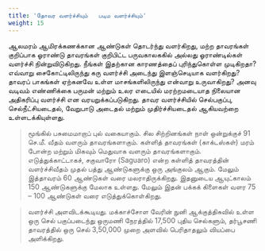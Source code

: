 ```yaml
---
title: 'தோவர வளர்ச்சியும்   படிம வளர்ச்சியும்'
weight: 15
---
```


ஆலமரம் ஆமிரக்கணக்கான ஆண்டுகள்‌ தொடர்ந்து வளர்கிறது, மற்ற தாவரங்கள்‌ குறிப்பாக ஓராண்டு தாவரங்கள்‌ குறிபிட்ட பருவகாலககில்‌ அல்லது ஓராண்டில்கள்‌ வளர்ச்சி நின்றுவிடுகிறது. நீங்கள்‌ இதற்கான காரணத்தைப் புரிந்துகொள்ள முடிகிறதா? எவ்வாறு சைகோட்டிலிருந்து கரு வளர்ச்சி அடைந்து இளஞ்செடியாக வளர்கிறது?தாவரப்‌ பாகங்கள்‌ ஏற்கனவே உள்ள மாசங்களிலிருந்து என்வாறு உருவாகிறது? அனவு வடிவம்‌ எண்ணிக்கை பருமன்‌ மற்றும்‌ உலர எடையில்‌ மரற்றமடையாத நிலையான அதிகரிப்பு வளர்ச்சி என வரயறுக்கப்படுகிறது. தாவர வளர்ச்சியில் செல்பகுப்பு, செல்நீட்சியடைதல், வேறுபாடு அடைதல் மற்றும் முதிர்ச்சியடைதல் ஆகியவற்றை உள்ளடக்கியுள்ளது.

> மூங்கில் பசுமைமாறாப் புல் வகையாகும். சில சிற்றினங்கள் நாள் ஒன்றுக்குச் 91 செ.மீ.
வீதம் வளரும் தாவரங்களாகும். கள்ளித் தாவரங்கள் (காக்டஸ்கள்) மரம் போன்ற மற்றும் மிகவும் மெதுவாக வளரும் தாவரங்களாகும். எடுத்துக்காட்டாகச், சகுவாரோ (Saguaro) என்ற கள்ளித் தாவரத்தின் வளர்ச்சிவீதம் முதல் பத்து ஆண்டுகளுக்கு ஒரு அங்குலம் ஆகும். மேலும் இத்தாவரம் 60 ஆண்டுகள் வரை மலராதிருக்கிறது. இதனுடைய ஆயுட்காலம் 150 ஆண்டுகளுக்கு மேலாக உள்ளது. மேலும் இதன் பக்கக் கிளைகள் வளர 75 – 100 ஆண்டுகள் வரை எடுத்துக்கொள்கிறது.

> வளர்ச்சி அளவிடக்கூடியது. மக்காச்சோள வேரின் நுனி ஆக்குத்திசுவில் உள்ள ஒரு செல் பகுப்படைந்து ஒருமணி நேரத்தில் 17,500 புதிய செல்களும், தர்பூசணி தாவரத்தில் ஒரு செல் 3,50,000 முறை அளவில் பெரிதாதலும் வியப்பை அளிக்கிறது.